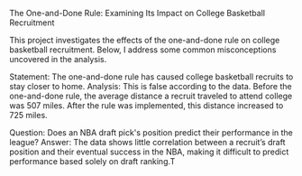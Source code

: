 The One-and-Done Rule: Examining Its Impact on College Basketball Recruitment

This project investigates the effects of the one-and-done rule on college basketball recruitment. Below, I address some common misconceptions uncovered in the analysis.

Statement: The one-and-done rule has caused college basketball recruits to stay closer to home.
Analysis: This is false according to the data. Before the one-and-done rule, the average distance a recruit traveled to attend college was 507 miles. After the rule was implemented, this distance increased to 725 miles.

Question: Does an NBA draft pick's position predict their performance in the league?
Answer: The data shows little correlation between a recruit’s draft position and their eventual success in the NBA, making it difficult to predict performance based solely on draft ranking.T
